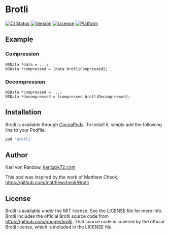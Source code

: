 # Brotli

[![CI Status](http://img.shields.io/travis/karlvr/Brotli.svg?style=flat)](https://travis-ci.org/karlvr/Brotli)
[![Version](https://img.shields.io/cocoapods/v/Brotli.svg?style=flat)](http://cocoapods.org/pods/Brotli)
[![License](https://img.shields.io/cocoapods/l/Brotli.svg?style=flat)](http://cocoapods.org/pods/Brotli)
[![Platform](https://img.shields.io/cocoapods/p/Brotli.svg?style=flat)](http://cocoapods.org/pods/Brotli)

## Example

### Compression

```objc
NSData *data = ...;
NSData *compressed = [data brotliCompressed];
```

### Decompression

```objc
NSData *compressed = ...;
NSData *decompressed = [compressed brotliDecompressed];
```

## Installation

Brotli is available through [CocoaPods](http://cocoapods.org). To install
it, simply add the following line to your Podfile:

```ruby
pod 'Brotli'
```

## Author

Karl von Randow, karl@xk72.com

This pod was inspired by the work of Matthew Cheok, https://github.com/matthewcheok/Brotli

## License

Brotli is available under the MIT license. See the LICENSE file for more info.
Brotli includes the official Brotli source code from https://github.com/google/brotli. That
source code is covered by the official Brotli license, which is included in the LICENSE file.
